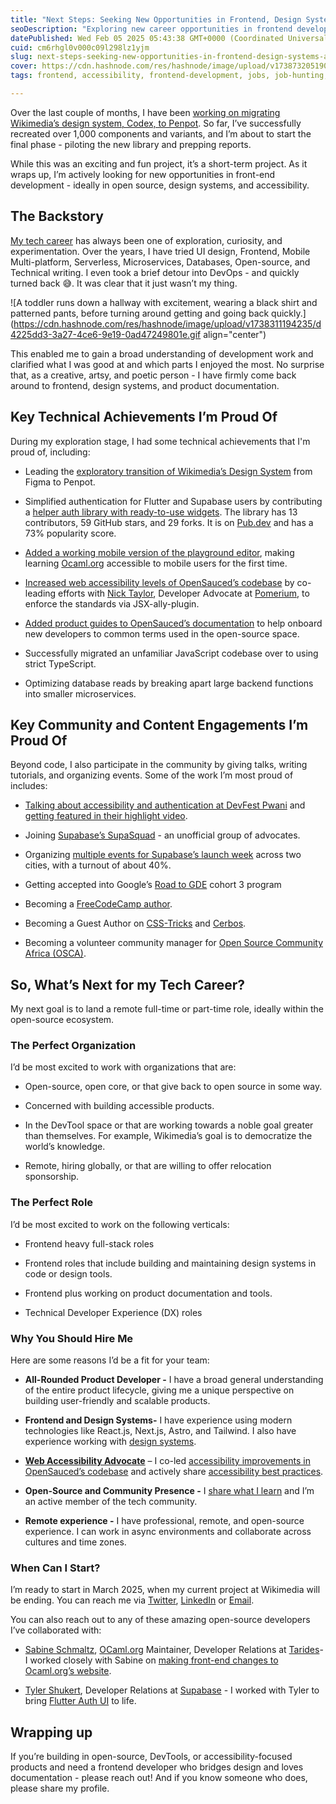 ```yaml
---
title: "Next Steps: Seeking New Opportunities in Frontend, Design Systems, and DX"
seoDescription: "Exploring new career opportunities in frontend development, design systems, and developer experience with a focus on open-source and accessibility"
datePublished: Wed Feb 05 2025 05:43:38 GMT+0000 (Coordinated Universal Time)
cuid: cm6rhgl0v000c09l298lz1yjm
slug: next-steps-seeking-new-opportunities-in-frontend-design-systems-and-dx
cover: https://cdn.hashnode.com/res/hashnode/image/upload/v1738732051902/4f827051-1c6d-40ef-883a-ef47359ddc14.png
tags: frontend, accessibility, frontend-development, jobs, job-hunting, design-systems, dx, jobsearch

---
```


Over the last couple of months, I have been [working on migrating Wikimedia’s design system, Codex, to Penpot](https://blog.hijabicoder.dev/taking-apart-and-putting-together-wikimedias-design-system). So far, I’ve successfully recreated over 1,000 components and variants, and I’m about to start the final phase - piloting the new library and prepping reports.

While this was an exciting and fun project, it’s a short-term project. As it wraps up, I’m actively looking for new opportunities in front-end development - ideally in open source, design systems, and accessibility.

## The Backstory

[My tech career](https://blog.hijabicoder.dev/my-2022-reflections-dev-retro-2022) has always been one of exploration, curiosity, and experimentation. Over the years, I have tried UI design, Frontend, Mobile Multi-platform, Serverless, Microservices, Databases, Open-source, and Technical writing. I even took a brief detour into DevOps - and quickly turned back 😅. It was clear that it just wasn’t my thing.

![A toddler runs down a hallway with excitement, wearing a black shirt and patterned pants, before turning around getting and going back quickly.](https://cdn.hashnode.com/res/hashnode/image/upload/v1738311194235/d4225dd3-3a27-4ce6-9e19-0ad47249801e.gif align="center")

This enabled me to gain a broad understanding of development work and clarified what I was good at and which parts I enjoyed the most. No surprise that, as a creative, artsy, and poetic person - I have firmly come back around to frontend, design systems, and product documentation.

## Key Technical Achievements I’m Proud Of

During my exploration stage, I had some technical achievements that I'm proud of, including:

* Leading the [exploratory transition of Wikimedia’s Design System](https://phabricator.wikimedia.org/T374275) from Figma to Penpot.
    
* Simplified authentication for Flutter and Supabase users by contributing a [helper auth library with ready-to-use widgets](https://github.com/supabase-community/flutter-auth-ui). The library has 13 contributors, 59 GitHub stars, and 29 forks. It is on [Pub.dev](http://Pub.dev) and has a 73% popularity score.
    
* [Added a working mobile version of the playground editor](https://github.com/ocaml/ocaml.org/pull/2076), making learning [Ocaml.org](http://Ocaml.org) accessible to mobile users for the first time.
    
* [Increased web accessibility levels of OpenSauced’s codebase](https://github.com/open-sauced/app/issues/2264) by co-leading efforts with [Nick Taylor](https://www.linkedin.com/in/nickytonline/), Developer Advocate at [Pomerium](https://www.pomerium.com/), to enforce the standards via JSX-ally-plugin.
    
* [Added product guides to OpenSauced’s documentation](https://github.com/open-sauced/docs/pulls?q=is%3Apr+author%3AFatumaA+is%3Aclosed) to help onboard new developers to common terms used in the open-source space.
    
* Successfully migrated an unfamiliar JavaScript codebase over to using strict TypeScript.
    
* Optimizing database reads by breaking apart large backend functions into smaller microservices.
    

## Key Community and Content Engagements I’m Proud Of

Beyond code, I also participate in the community by giving talks, writing tutorials, and organizing events. Some of the work I’m most proud of includes:

* [Talking about accessibility and authentication at DevFest Pwani](https://www.linkedin.com/posts/fatuma-abdullahi-6b804948_last-saturday-i-physically-spoke-at-a-devfest-activity-7267091320236634112-RTYL?utm_source=share&utm_medium=member_desktop) and [getting featured in their highlight video](https://www.youtube.com/clip/Ugkx1DGLUi4ZCwV9jufaHoJRQscy-NBbAfXI).
    
* Joining [Supabase’s SupaSquad](https://supabase.com/open-source/contributing/supasquad) - an unofficial group of advocates.
    
* Organizing [multiple events for Supabase’s launch week](https://x.com/XquisiteDreamer/status/1828748900616024379) across two cities, with a turnout of about 40%.
    
* Getting accepted into Google’s [Road to GDE](https://blog.google/technology/developers/road-to-gde-supporting-future-google-developer-experts/) cohort 3 program
    
* Becoming a [FreeCodeCamp author](https://www.freecodecamp.org/news/author/HijabiCoder/).
    
* Becoming a Guest Author on [CSS-Tricks](https://css-tricks.com/author/fatumaabdullaho/) and [Cerbos](https://www.cerbos.dev/blog/how-to-use-cerbos-in-docker-compose-pdp-hub).
    
* Becoming a volunteer community manager for [Open Source Community Africa (OSCA)](https://oscafrica.org/).
    

## So, What’s Next for my Tech Career?

My next goal is to land a remote full-time or part-time role, ideally within the open-source ecosystem.

### The Perfect Organization

I’d be most excited to work with organizations that are:

* Open-source, open core, or that give back to open source in some way.
    
* Concerned with building accessible products.
    
* In the DevTool space or that are working towards a noble goal greater than themselves. For example, Wikimedia’s goal is to democratize the world’s knowledge.
    
* Remote, hiring globally, or that are willing to offer relocation sponsorship.
    

### The Perfect Role

I’d be most excited to work on the following verticals:

* Frontend heavy full-stack roles
    
* Frontend roles that include building and maintaining design systems in code or design tools.
    
* Frontend plus working on product documentation and tools.
    
* Technical Developer Experience (DX) roles
    

### Why You Should Hire Me

Here are some reasons I’d be a fit for your team:

* **All-Rounded Product Developer -** I have a broad general understanding of the entire product lifecycle, giving me a unique perspective on building user-friendly and scalable products.
    
* **Frontend and Design Systems-** I have experience using modern technologies like React.js, Next.js, Astro, and Tailwind. I also have experience working with [design systems](https://blog.hijabicoder.dev/taking-apart-and-putting-together-wikimedias-design-system).
    
* [**Web Accessibility Advocate**](https://www.youtube.com/watch?v=nQUZAKWELr0) – I co-led [accessibility improvements in OpenSauced’s codebase](https://github.com/open-sauced/app/issues/2264) and actively share [accessibility best practices](https://www.linkedin.com/posts/fatuma-abdullahi-6b804948_last-saturday-i-physically-spoke-at-a-devfest-activity-7267091320236634112-RTYL?utm_source=share&utm_medium=member_desktop).
    
* **Open-Source and Community Presence -** I [share what I learn](https://blog.hijabicoder.dev/) and I’m an active member of the tech community.
    
* **Remote experience -** I have professional, remote, and open-source experience. I can work in async environments and collaborate across cultures and time zones.
    

### When Can I Start?

I’m ready to start in March 2025, when my current project at Wikimedia will be ending. You can reach me via [Twitter](https://x.com/XquisiteDreamer), [LinkedIn](https://www.linkedin.com/in/fatuma-abdullahi-6b804948/) or [Email](mailto:fatuma@hijabicoder.dev).

You can also reach out to any of these amazing open-source developers I’ve collaborated with:

* [Sabine Schmaltz](https://www.linkedin.com/in/sabfis/), [OCaml.org](http://OCaml.org) Maintainer, Developer Relations at [Tarides](https://tarides.com/)\- I worked closely with Sabine on [making front-end changes to Ocaml.org’s website](https://github.com/ocaml/ocaml.org/pulls?q=is%3Apr+author%3AFatumaA+is%3Aclosed).
    
* [Tyler Shukert](https://www.linkedin.com/in/dshukertjr/), Developer Relations at [Supabase](https://supabase.com/) - I worked with Tyler to bring [Flutter Auth UI](https://github.com/supabase-community/flutter-auth-ui) to life.
    

## Wrapping up

If you’re building in open-source, DevTools, or accessibility-focused products and need a frontend developer who bridges design and loves documentation - please reach out! And if you know someone who does, please share my profile.
